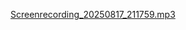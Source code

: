 [Screenrecording_20250817_211759.mp3](https://github.com/user-attachments/files/21823072/Screenrecording_20250817_211759.mp3)

